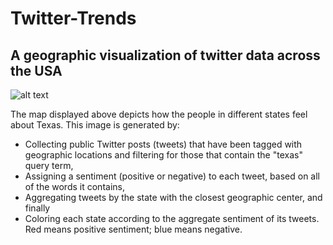 # Twitter-Trends

## A geographic visualization of twitter data across the USA

![alt text](http://nifty.stanford.edu/2013/denero-muralidharan-trends/texas.png)



 
 The map displayed above depicts how the people in different states feel about Texas. This image is generated by:
 
 + Collecting public Twitter posts (tweets) that have been tagged with geographic locations and filtering for those that contain the "texas" query term,
+ Assigning a sentiment (positive or negative) to each tweet, based on all of the words it contains,
+ Aggregating tweets by the state with the closest geographic center, and finally
+ Coloring each state according to the aggregate sentiment of its tweets. Red means positive sentiment; blue means negative.

